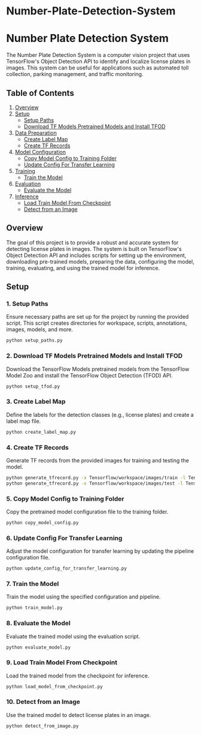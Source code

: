 # Number-Plate-Detection-System

# Number Plate Detection System

The Number Plate Detection System is a computer vision project that uses TensorFlow's Object Detection API to identify and localize license plates in images. This system can be useful for applications such as automated toll collection, parking management, and traffic monitoring.

## Table of Contents
1. [Overview](#overview)
2. [Setup](#setup)
   - [Setup Paths](#1-setup-paths)
   - [Download TF Models Pretrained Models and Install TFOD](#2-download-tf-models-pretrained-models-and-install-tfod)
3. [Data Preparation](#data-preparation)
   - [Create Label Map](#3-create-label-map)
   - [Create TF Records](#4-create-tf-records)
4. [Model Configuration](#model-configuration)
   - [Copy Model Config to Training Folder](#5-copy-model-config-to-training-folder)
   - [Update Config For Transfer Learning](#6-update-config-for-transfer-learning)
5. [Training](#training)
   - [Train the Model](#7-train-the-model)
6. [Evaluation](#evaluation)
   - [Evaluate the Model](#8-evaluate-the-model)
7. [Inference](#inference)
   - [Load Train Model From Checkpoint](#9-load-train-model-from-checkpoint)
   - [Detect from an Image](#10-detect-from-an-image)


## Overview

The goal of this project is to provide a robust and accurate system for detecting license plates in images. The system is built on TensorFlow's Object Detection API and includes scripts for setting up the environment, downloading pre-trained models, preparing the data, configuring the model, training, evaluating, and using the trained model for inference.

## Setup

### 1. Setup Paths
Ensure necessary paths are set up for the project by running the provided script. This script creates directories for workspace, scripts, annotations, images, models, and more.

```bash
python setup_paths.py
```


### 2. Download TF Models Pretrained Models and Install TFOD
Download the TensorFlow Models pretrained models from the TensorFlow Model Zoo and install the TensorFlow Object Detection (TFOD) API.

```bash
python setup_tfod.py
```

### 3. Create Label Map
Define the labels for the detection classes (e.g., license plates) and create a label map file.

```bash
python create_label_map.py
```

### 4. Create TF Records
Generate TF records from the provided images for training and testing the model.

```bash
python generate_tfrecord.py -x Tensorflow/workspace/images/train -l Tensorflow/workspace/annotations/label_map.pbtxt -o Tensorflow/workspace/annotations/train.record
python generate_tfrecord.py -x Tensorflow/workspace/images/test -l Tensorflow/workspace/annotations/label_map.pbtxt -o Tensorflow/workspace/annotations/test.record
```

### 5. Copy Model Config to Training Folder
Copy the pretrained model configuration file to the training folder.

```bash
python copy_model_config.py
```

### 6. Update Config For Transfer Learning
Adjust the model configuration for transfer learning by updating the pipeline configuration file.

```bash
python update_config_for_transfer_learning.py
```

### 7. Train the Model
Train the model using the specified configuration and pipeline.

```bash
python train_model.py
```
### 8. Evaluate the Model
Evaluate the trained model using the evaluation script.

```bash
python evaluate_model.py
```

### 9. Load Train Model From Checkpoint
Load the trained model from the checkpoint for inference.

```bash
python load_model_from_checkpoint.py
```

### 10. Detect from an Image
Use the trained model to detect license plates in an image.

```bash
python detect_from_image.py
```




